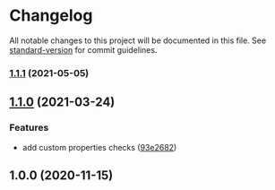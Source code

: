# Changelog

All notable changes to this project will be documented in this file. See [standard-version](https://github.com/conventional-changelog/standard-version) for commit guidelines.

### [1.1.1](https://github.com/chialab/stylelint-config/compare/v1.1.0...v1.1.1) (2021-05-05)

## [1.1.0](https://github.com/chialab/stylelint-config/compare/v1.0.0...v1.1.0) (2021-03-24)


### Features

* add custom properties checks ([93e2682](https://github.com/chialab/stylelint-config/commit/93e268221e5892b4b4a23a98d59cf038d6424891))

## 1.0.0 (2020-11-15)
